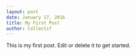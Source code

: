 ```yaml
---
layout: post
date: January 17, 2016
title: My First Post
author: Collectif
---
```


This is my first post. Edit or delete it to get started.
